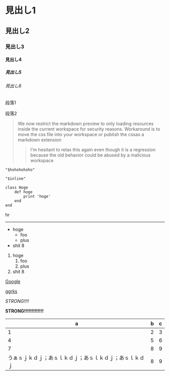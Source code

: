 # 見出し1
## 見出し2
### 見出し3
#### 見出し4
##### 見出し5
###### 見出し6

段落1

段落2

>We now restrict the markdown preview to only loading resources inside the current workspace for security reasons. Workaround is to move the css file into your workspace or publish the cssas a markdown extension
>>I'm hesitant to relax this again even though it is a regression because the old behavior could be abused by a malicious workspace

``` "$hohohohoho" ```

` "$inline" `

    class Hoge
        def hoge
            print 'hoge'
        end
    end

hr  
___

- hoge
    - foo
    + plus
- shit 8

1. hoge
    1. foo
    1. plus
1.  shit 8

[Google](https://www.google.co.jp/)

[ggrks][url]

[url]:(https://www.google.co.jp/)

*STRONG!!!!*

**STRONG!!!!!!!!!!!!!**

|a  |b  |c  |
|---|---|---|
|1  |2  |3  |
|4  |5  |6  |
|7  |8  |9  |
|うぁｓｊｋｄｊ；あｓｌｋｄｊ；あｓｌｋｄｊ；あｓｌｋｄｊ  |8  |9  |